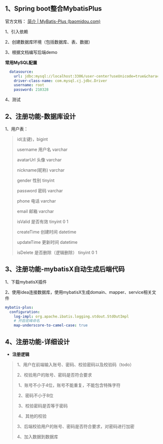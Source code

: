 ## 1、Spring boot整合MybatisPlus

官方文档： [简介 | MyBatis-Plus (baomidou.com)](https://baomidou.com/pages/24112f/) 

1、引入依赖

2、创建数据库环境（包括数据库、表、数据）

3、根据文档编写后端demo

**常用MySQL配置**

~~~yml
  datasource:
    url: jdbc:mysql://localhost:3306/user-center?useUnicode=true&characterEncoding=utf-8&useSSL=false&serverTimezone=GMT%2B8
    driver-class-name: com.mysql.cj.jdbc.Driver
    username: root
    password: 210328
~~~



4、测试

## 2、注册功能-数据库设计

1、用户表：

> id(主键)，bigint
>
> username 用户名 varchar
>
> avatarUrl 头像 varchar
>
> nickname(昵称) varchar
>
> gender 性别 tinyint
>
> password 密码 varchar
>
> phone 电话 varchar
>
> email 邮箱 varchar
>
> isValid 是否有效 tinyint 0 1
>
> createTime 创建时间 datetime
>
> updateTime 更新时间 datetime
>
> isDelete 是否删除（逻辑删除） tinyint 0 1

## 3、注册功能-mybatisX自动生成后端代码

1、下载mybatisX插件

2、使用idea连接数据库，使用mybatisX生成domain、mapper、service相关文件

~~~yml
mybatis-plus:
  configuration:
    log-impl: org.apache.ibatis.logging.stdout.StdOutImpl
    # 开启驼峰命名
    map-underscore-to-camel-case: true
~~~

## 4、注册功能-详细设计

* **注册逻辑**

> 1、用户在前端输入账号、密码、校验密码以及校验码（todo）
>
> 2、校验用户的账号、密码是否符合要求
>
> ​	1、账号不小于4位，账号不能重复，不能包含特殊字符
>
> ​	2、密码不小于8位
>
> ​	3、校验密码是否等于密码
>
> ​	4、其他的校验
>
> 3、后端校验用户的账号、密码是否符合要求，对密码进行加密
>
> 4、加入数据到数据库

